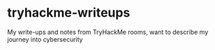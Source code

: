 # tryhackme-writeups
My write-ups and notes from TryHackMe rooms, want to describe my journey into cybersecurity
